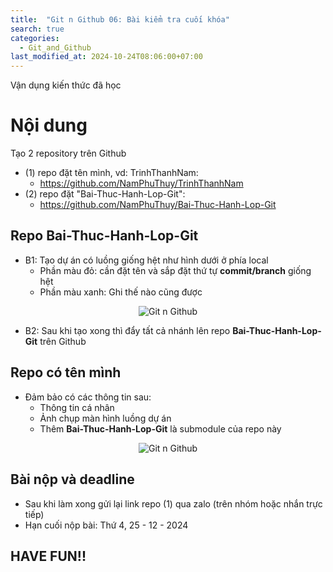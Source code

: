 ```yaml
---
title:  "Git n Github 06: Bài kiểm tra cuối khóa"
search: true
categories: 
  - Git_and_Github
last_modified_at: 2024-10-24T08:06:00+07:00
---
```


Vận dụng kiến thức đã học

# Nội dung
Tạo 2 repository trên Github
- (1) repo đặt tên mình, vd: TrinhThanhNam: 
  - <a href = "https://github.com/NamPhuThuy/TrinhThanhNam">https://github.com/NamPhuThuy/TrinhThanhNam</a>
- (2) repo đặt "Bai-Thuc-Hanh-Lop-Git":
  - <a href = "https://github.com/NamPhuThuy/Bai-Thuc-Hanh-Lop-Git">https://github.com/NamPhuThuy/Bai-Thuc-Hanh-Lop-Git</a>

## Repo Bai-Thuc-Hanh-Lop-Git
- B1: Tạo dự án có luồng giống hệt như hình dưới ở phía local
  - Phần màu đỏ: cần đặt tên và sắp đặt thứ tự **commit/branch** giống hệt
  - Phần màu xanh: Ghi thế nào cũng được 
<div style="text-align: center"><img src="{{ site.url }}{{ site.baseurl }}/assets/images/Git-n-Github/demo_bai_thuc_hanh.png" alt="Git n Github" ></div>

- B2: Sau khi tạo xong thì đẩy tất cả nhánh lên repo **Bai-Thuc-Hanh-Lop-Git** trên Github

## Repo có tên mình 
- Đảm bảo có các thông tin sau:
  - Thông tin cá nhân
  - Ảnh chụp màn hình luồng dự án 
  - Thêm **Bai-Thuc-Hanh-Lop-Git** là submodule của repo này
<div style="text-align: center"><img src="{{ site.url }}{{ site.baseurl }}/assets/images/Git-n-Github/demo_bai_nop.png" alt="Git n Github"  ></div>

## Bài nộp và deadline
- Sau khi làm xong gửi lại link repo (1) qua zalo (trên nhóm hoặc nhắn trực tiếp)
- Hạn cuối nộp bài: Thứ 4, 25 - 12 - 2024

## HAVE FUN!!
